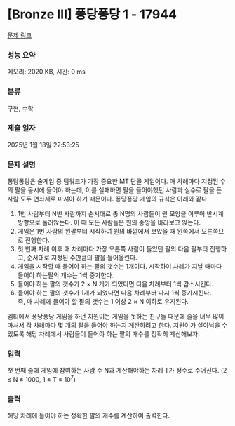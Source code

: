 # [Bronze III] 퐁당퐁당 1 - 17944 

[문제 링크](https://www.acmicpc.net/problem/17944) 

### 성능 요약

메모리: 2020 KB, 시간: 0 ms

### 분류

구현, 수학

### 제출 일자

2025년 1월 18일 22:53:25

### 문제 설명

<p>퐁당퐁당은 술게임 중 팀워크가 가장 중요한 MT 단골 게임이다. 매 차례마다 지정된 수의 팔을 동시에 들어야 하는데, 이를 실패하면 팔을 들어야했던 사람과 실수로 팔을 든 사람 모두 연좌제로 마셔야 하기 때문이다. 퐁당퐁당 게임의 규칙은 아래와 같다.</p>

<ol>
	<li>1번 사람부터 N번 사람까지 순서대로 총 N명의 사람들이 원 모양을 이루어 반시계방향으로 둘러앉는다. 이 때 모든 사람들은 원의 중앙을 바라보고 앉는다.</li>
	<li>게임은 1번 사람의 왼팔부터 시작하여 원의 바깥에서 보았을 때 왼쪽에서 오른쪽으로 진행한다. </li>
	<li>첫 번째 차례 이후 매 차례마다 가장 오른쪽 사람이 들었던 팔의 다음 팔부터 진행하고, 순서대로 지정된 수만큼의 팔을 들어올린다.</li>
	<li>게임을 시작할 때 들어야 하는 팔의 갯수는 1개이다. 시작하여 차례가 지날 때마다 들어야 하는팔의 개수는 1씩 증가한다.</li>
	<li>들어야 하는 팔의 갯수가 2 × N 개가 되었다면 다음 차례부터 1씩 감소시킨다.</li>
	<li>들어야 하는 팔의 갯수가 1개가 되었다면 다음 차례부터 다시 1씩 증가시킨다.<br>
	즉, 매 차례에 들어야 할 팔의 갯수는 1 이상 2 × N 이하로 유지된다.</li>
</ol>

<p>엠티에서 퐁당퐁당 게임을 하던 지원이는 게임을 못하는 친구들 때문에 술을 너무 많이 마셔서 각 차례마다 몇 개의 팔을 들어야 하는지 계산하려고 한다. 지원이가 살아남을 수 있도록 해당 차례에서 사람들이 들어야 하는 팔의 개수를 정확히 계산해보자.</p>

### 입력 

 <p>첫 번째 줄에 게임에 참여하는 사람 수 N과 계산해야하는 차례 T가 정수로 주어진다. (2 ≤ N ≤ 1000, 1 ≤ T ≤ 10<sup>7</sup>)</p>

### 출력 

 <p>해당 차례에 들어야 하는 정확한 팔의 개수를 계산하여 출력한다.</p>

